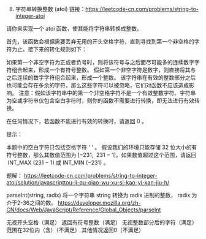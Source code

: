 8. 字符串转换整数 (atoi)
链接：https://leetcode-cn.com/problems/string-to-integer-atoi

请你来实现一个 atoi 函数，使其能将字符串转换成整数。

首先，该函数会根据需要丢弃无用的开头空格字符，直到寻找到第一个非空格的字符为止。接下来的转化规则如下：

如果第一个非空字符为正或者负号时，则将该符号与之后面尽可能多的连续数字字符组合起来，形成一个有符号整数。
假如第一个非空字符是数字，则直接将其与之后连续的数字字符组合起来，形成一个整数。
该字符串在有效的整数部分之后也可能会存在多余的字符，那么这些字符可以被忽略，它们对函数不应该造成影响。
注意：假如该字符串中的第一个非空格字符不是一个有效整数字符、字符串为空或字符串仅包含空白字符时，则你的函数不需要进行转换，即无法进行有效转换。

在任何情况下，若函数不能进行有效的转换时，请返回 0 。

提示：

本题中的空白字符只包括空格字符 ' ' 。
假设我们的环境只能存储 32 位大小的有符号整数，那么其数值范围为 [−231,  231 − 1]。如果数值超过这个范围，请返回  INT_MAX (231 − 1) 或 INT_MIN (−231) 。

题解：
https://leetcode-cn.com/problems/string-to-integer-atoi/solution/javascripttou-ji-qu-qiao-wu-xu-si-kao-yi-kan-jiu-h/

parseInt(string, radix)   将一个字符串 string 转换为 radix 进制的整数， radix 为介于2-36之间的数。
https://developer.mozilla.org/zh-CN/docs/Web/JavaScript/Reference/Global_Objects/parseInt

无视开头空格（满足）
返回有符号整数（满足）
无视整数部分后的字符（满足）
范围在32位内（含）（不满足）
其他情况返回0（不满足）
 

